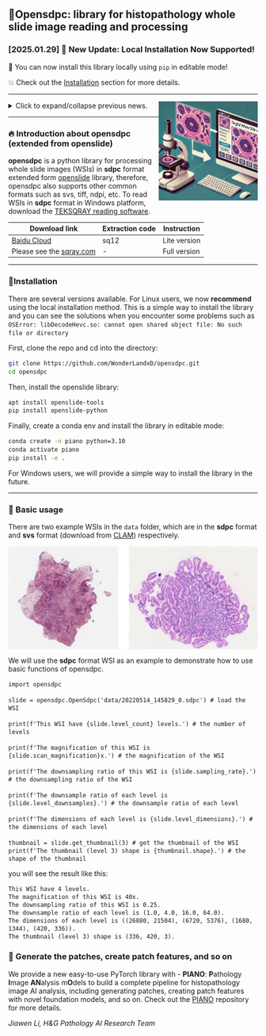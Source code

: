 ## 🌟Opensdpc: library for histopathology whole slide image reading and processing 

### [2025.01.29] 🚀 New Update: Local Installation Now Supported!  

🎉 You can now install this library locally using `pip` in editable mode!

💥 Check out the [Installation](#installation) section for more details. 

----------

<img src="cover/pathology_slide_to_wsi_sdpc.png" width="200px" align="right" />

<details>
  <summary>Click to expand/collapse previous news.</summary>

### 📚Updating News
#### 🧀 2024.09.27
We have reorganized the previous pipeline and opened a new python library called opensdpc. Here are some of its features:
1. Corrected the usage of some functions in the previous sdpc-for-python and sdpc-linux libraries. Now they are completely aligned with the openslide library. Specifically, the following two contents have been changed: 
  -  `slide.level_dimension` -> `slide.level_dimensions`
  -  `img = Image.fromarray(slide.read_region((cut_x, cut_y), patch_level, (tile_size, tile_size)))` -> `img = slide.read_region((x_start, y_start), args.WSI_level, (x_offset, y_offset)).convert('RGB')`
2. The previous method required changing the environment variables, now it is no longer neccessary to modify them manually
3. The previous sdpc and openslide library have been integrated, now a unified interface is used to call them. Therefore, the opensdpc supports .sdpc and all WSI formats supported by other openslide libraries.

#### 🧀 2024.09.22
1. Some users' machines are not compatible with the latest compiled packages. For this reason, you can still use old versions. See: [old version for sdpc library](https://github.com/WonderLandxD/sdpc-for-python/tree/4c03a32473eb88f24283446c0967e5053f083896).
2. Due to copyright restrictions, I cannot directly provide the software for converting sdpc to svs. I am actively communicating with the company and providing an open source interface. Please contact the slide-scanner after-sales staff to request it. See [sqray.com](https://www.sqray.com/service/scanFilm) for more details.
3. Provide an example for generating patches with multiple thread in order to provide pre-processing for huge datasets. See [this subsection](https://github.com/WonderLandxD/sdpc-for-python/tree/main?tab=readme-ov-file#demo-code-of-using-sdpc-and-openslide-library-to-crop-the-patches).

[Note]
 please use **version==1.5** if you want to use sdpc-linux. I may be slow to reply, thank you for the patience 😊.

If you don't know how to deal with the old version, here is a simple plug-and-play process:
- Step1: Click the [Tsinghua cloud link](https://cloud.tsinghua.edu.cn/f/d1da5598c9c849d98e3f/?dl=1) to download LINUX.zip directly;
- Step2: Replace the unzipped LINUX folder with the LINUX folder of the sdpc package in your own environment;
- Step3: Write the absolute path of the LINUX folder and the ffmpeg folder inside it into the environment variable, see the issue [#2](https://github.com/WonderLandxD/sdpc-for-python/issues/2) for more details
- Step4: Just enter `import sdpc` in python to use it. 

#### 🧀 2024.02.03
1. Updated Part "Troubleshooting"

#### 🧀 2023.12.26
1. **sdpc-linux** and **sdpc-win** are no longer be updated. The latest library **sdpc-for-python** is a new version for Sdpc Python library, which can be used in both Windows and Linux Systems.
2. The color correction has been updated. Now the color of the cropped patches are consistent with the color in the reading software.
3. Changed function name `level_downsample` to `level_downsamples`.
4. Chineses paths have been supported.
5. Added a function to view the magnification directly: `wsi.scan_magnification()`.
6. Added a function to view the sampling ratio directly：`wsi.sampling_rate()`.
7. Added a function of obtaining the thumbnail image: `wsi.get_thumbnail(thumbnail_level)`.
8. The `wsi.crop_patches()` function has been added. Now you can call the function directly in the code to separate the foreground tissue area and crop the patches (Using Pillow Library to save patches).
9. Added a option that can normalize images in `wsi.crop_patches()` function, it normalizes by H and E channels.

</details>


    

---------

### 🔥 Introduction about opensdpc (extended from openslide)

**opensdpc** is a python library for processing whole slide images (WSIs) in **sdpc** format extended form [openslide](https://openslide.org/) library, therefore, opensdpc also supports other common formats such as svs, tiff, ndpi, etc. To read WSIs in **sdpc** format in Windows platform, download the [TEKSQRAY reading software](https://www.sqray.com/Download).

|  Download link | Extraction code | Instruction |
|  ----  | ----  | ----  |
| [Baidu Cloud](https://pan.baidu.com/s/1A4oOSlS2pCTsSRmQ_eCljQ)  | sq12 | Lite version |
| Please see the [sqray.com](https://www.sqray.com/Download) | - | Full version |

--------

### 🎈Installation
There are several versions available. For Linux users, we now **recommend** using the local installation method. This is a simple way to install the library and you can see the solutions when you encounter some problems such as `OSError: libDecodeHevc.so: cannot open shared object file: No such file or directory`

First, clone the repo and cd into the directory:
```sh
git clone https://github.com/WonderLandxD/opensdpc.git
cd opensdpc
```

Then, install the openslide library:
```sh
apt install openslide-tools
pip install openslide-python
```

Finally, create a conda env and install the library in editable mode:
```sh
conda create -n piano python=3.10
conda activate piano
pip install -e .
```

For Windows users, we will provide a simple way to install the library in the future.

---------

### 🚀 Basic usage
There are two example WSIs in the `data` folder, which are in the **sdpc** format and **svs** format (download from [CLAM](https://github.com/mahmoodlab/CLAM/blob/master/heatmaps/demo/slides/C3L-01663-21.svs)) respectively. 

<img src="cover/slide_demo.png" width="700px" align="center"/>

We will use the **sdpc** format WSI as an example to demonstrate how to use basic functions of opensdpc.

```
import opensdpc

slide = opensdpc.OpenSdpc('data/20220514_145829_0.sdpc') # load the WSI

print(f'This WSI have {slide.level_count} levels.') # the number of levels

print(f'The magnification of this WSI is {slide.scan_magnification}x.') # the magnification of the WSI

print(f'The downsampling ratio of this WSI is {slide.sampling_rate}.') # the downsampling ratio of the WSI

print(f'The downsample ratio of each level is {slide.level_downsamples}.') # the downsample ratio of each level

print(f'The dimensions of each level is {slide.level_dimensions}.') # the dimensions of each level

thumbnail = slide.get_thumbnail(3) # get the thumbnail of the WSI
print(f'The thumbnail (level 3) shape is {thumbnail.shape}.') # the shape of the thumbnail
```

you will see the result like this:
```
This WSI have 4 levels.
The magnification of this WSI is 40x.
The downsampling ratio of this WSI is 0.25.
The downsample ratio of each level is (1.0, 4.0, 16.0, 64.0).
The dimensions of each level is ((26880, 21504), (6720, 5376), (1680, 1344), (420, 336)).
The thumbnail (level 3) shape is (336, 420, 3).
```

### 🚉 Generate the patches, create patch features, and so on

We provide a new easy-to-use PyTorch library with - **PIANO**: **P**athology **I**mage **AN**alysis m**O**dels to build a complete pipeline for histopathology image AI analysis, including generating patches, creating patch features with novel foundation models, and so on. Check out the [PIANO](https://github.com/WonderLandxD/PIANO) repository for more details.


*Jiawen Li, H&G Pathology AI Research Team*
